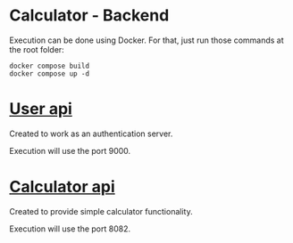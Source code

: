 # Calculator - Backend

Execution can be done using Docker. For that, just run those commands at the root folder:

```
docker compose build
docker compose up -d
```

# [User api](https://github.com/duemori/calculator-backend/blob/main/userapi/README.md)

Created to work as an authentication server.

Execution will use the port 9000.


# [Calculator api](https://github.com/duemori/calculator-backend/blob/main/calculatorapi/README.md)

Created to provide simple calculator functionality.

Execution will use the port 8082.
